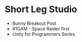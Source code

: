 # Short Leg Studio

* Bunny Breakout Post
* #1GAM - Space Raider first
* Unity for Programmers Series
